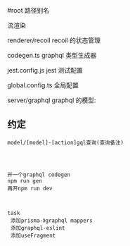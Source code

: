 #root 路径别名

流渲染

renderer/recoil
recoil 的状态管理

codegen.ts
graphql 类型生成器

jest.config.js
jest 测试配置

global.config.ts
全局配置

server/graphql
graphql 的模型:

## 约定

    model/[model]-[action]gql查询(查询备注)




    开一个graphql codegen
    npm run gen
    再开npm run dev



    task
     添加prisma-》graphql mappers
     添加graphql-eslint
     添加useFragment